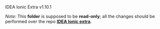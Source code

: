 IDEA Ionic Extra v1.10.1

*Note:* This **folder** is supposed to be **read-only**; all the changes should be performed over the repo **[IDEA Ionic extra](htps://github.com/uatisdeproblem/IDEA-Ionic-extra)**.
